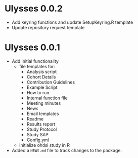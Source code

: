 # Ulysses 0.0.2

* Add keyring functions and update SetupKeyring.R template
* Update repository request template

# Ulysses 0.0.1

* Add initial functionality
    * file templates for:
        - Analysis script
        - Cohort Details
        - Contribution Guidelines
        - Example Script
        - How to run
        - Internal function file
        - Meeting minutes
        - News
        - Email templates
        - Readme
        - Results report
        - Study Protocol
        - Study SAP
        - Config.yml
    * initialize ohdsi study in R
* Added a `NEWS.md` file to track changes to the package.
